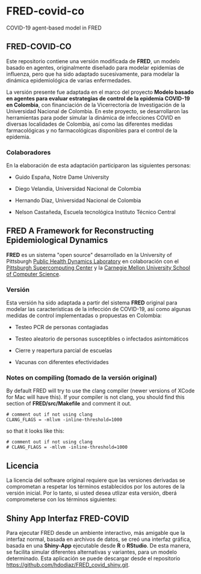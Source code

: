 # FRED-covid-co
COVID-19 agent-based model in FRED 

## **FRED-COVID-CO**

Este repositorio contiene una versión modificada de **FRED**, un modelo basado en agentes, originalmente diseñado para modelar epidemias de influenza, pero que ha sido adaptado sucesivamente, para modelar la dinámica epidemiológica de varias enfermedades.

La versión presente fue adaptada en el marco del proyecto **Modelo basado en agentes para evaluar estrategias de control de la epidemia COVID-19 en Colombia**, con financiación de la Vicerrectoría de Investigación de la Universidad Nacional de Colombia. En este proyecto, se desarrollaron las herramientas para poder simular la dinámica de infecciones COVID en diversas localidades de Colombia, así como las diferentes medidas farmacológicas y no farmacológicas disponibles para el control de la epidemia.

### Colaboradores

En la elaboración de esta adaptación participaron las siguientes personas:

- Guido España, Notre Dame University 

- Diego Velandia, Universidad Nacional de Colombia

- Hernando Díaz, Universidad Nacional de Colombia

- Nelson Castañeda, Escuela tecnológica Instituto Técnico Central

## FRED A Framework for Reconstructing Epidemiological Dynamics
 **FRED** es un sistema "open source" desarrollado en la  University of Pittsburgh [Public Health Dynamics Laboratory](http://www.phdl.pitt.edu "PHDL website") en colaboración con el [Pittsburgh Supercomputing Center](http://www.psc.edu "PSC website") y la [Carnegie Mellon University School of Computer Science](http://www.cs.cmu.edu "CMU CS website"). 

### Versión
Esta versión ha sido adaptada a partir del sistema **FRED** original para modelar las características de la infección de COVID-19, así como algunas medidas de control implementadas o propuestas en Colombia:

- Testeo PCR de personas contagiadas

- Testeo aleatorio de personas susceptibles o infectados asintomáticos

- Cierre y reapertura parcial de escuelas

- Vacunas con diferentes efectividades


### Notes on compiling (tomado de la versión original)
By default FRED will try to use the clang compiler (newer versions of XCode for Mac will have this). If your compiler is not clang, you should find this section of **FRED/src/Makefile** and comment it out.

```
# comment out if not using clang
CLANG_FLAGS = -mllvm -inline-threshold=1000
```

so that it looks like this:

```
# comment out if not using clang
# CLANG_FLAGS = -mllvm -inline-threshold=1000
```

## Licencia
La licencia del software original requiere que las versiones derivadas se comprometan a respetar los términos establecidos por los autores de la versión inicial. Por lo tanto, si usted desea utlizar esta versión, dberá comprometerse con los términos siguientes:



## Shiny App Interfaz FRED-COVID

Para ejecutar FRED desde un ambiente interactivo, más amigable que la interfaz normal, basada en archivos de datos,  se creó una interfaz gráfica, basada en una **Shiny-App** ejecutable desde **R** o **RStudio**. De esta manera, se facilita simular diferentes alternativas  y variantes, para un modelo determinado. Esta aplicación se puede descargar desde el repositorio <https://github.com/hdodiaz/FRED_covid_shiny.git>.

